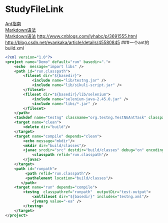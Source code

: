 # StudyFileLink
[Ant指南](http://www.cnblogs.com/hoojo/archive/2013/06/14/java_ant_project_target_task_run.html)  
[Markdown语法](https://github.com/adam-p/markdown-here/wiki/Markdown-Cheatsheet)  
[Markdown语法](https://segmentfault.com/markdown)
http://www.cnblogs.com/lyhabc/p/3691555.html
http://blog.csdn.net/evankaka/article/details/45580845
###一个ant的 build.xml
```xml
<?xml version="1.0"?>
<project name="Demo" default="run" basedir=".">
    <echo  message="import libs" />
    <path id="run.classpath">
        <fileset dir="${basedir}">
            <include name="lib/testng.jar" />
            <include name="lib/sikuli-script.jar" />
        </fileset>
        <fileset dir="${basedir}/lib/selenium">
            <include name="selenium-java-2.45.0.jar" />
            <include name="libs/*.jar" />
        </fileset>
    </path>
    <taskdef name="testng" classname="org.testng.TestNGAntTask" classpathref="run.classpath" />
    <target name="clean">
        <delete dir="build"/>
    </target>
    <target name="compile" depends="clean">
        <echo message="mkdir"/>
        <mkdir dir="build/classes"/>
        <javac srcdir="src" destdir="build/classes" debug="on" encoding="UTF-8">
            <classpath refid="run.classpath"/>
        </javac>
    </target>
    <path id="runpath"> 
         <path refid="run.classpath"/> 
         <pathelement location="build/classes"/> 
       </path> 
    <target name="run" depends="compile">
        <testng  classpathref="runpath"  outputDir="test-output">
            <xmlfileset dir="${basedir}" includes="testng.xml"/>
            <jvmarg value="-ea" />
        </testng>
    </target>
</project>
```
